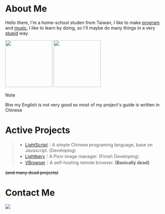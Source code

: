 # About Me

Hello there, I'm a home-school studen from Taiwan, I like to make [program](#active-projects) and [music](https://soundcloud.com/lmusic_tw), I like to learn by doing, so I'll maybe do many things in a very [stupid](https://en.wikipedia.org/wiki/Stupidity) way.

<image src="https://github-readme-stats.vercel.app/api/top-langs/?username=lmantw&theme=dracula&layout=compact" height="150px"> <image src="https://github-readme-stats.vercel.app/api?username=lmantw&theme=dracula" height="150px">

> [!NOTE]
> Btw my English is not very good so most of my project's guide is written in Chinese

# Active Projects

> * [LightScript](https://github.com/LmanTW/LightScript)｜A simple Chinese programing language, base on Javascript. (Developing)
> * [Lightbery](https://github.com/LmanTW/Lightbery)｜A Pixiv image manager. (Finish Developing)
> * [VBrowser](https://github.com/LmanTW/VBrowser)｜A self-hosting remote browser. **(Basically dead)**

~~(and many dead projects)~~

# Contact Me

[<image src="https://discord-readme-badge.vercel.app/api?id=846951260694904843">]()
